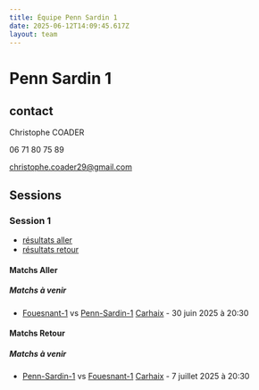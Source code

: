 ```yaml
---
title: Équipe Penn Sardin 1
date: 2025-06-12T14:09:45.617Z
layout: team
---
```


# Penn Sardin 1



## contact 

Christophe COADER

06 71 80 75 89

christophe.coader29@gmail.com

## Sessions

### Session 1
- [résultats aller ](/scores/session-1/groupe-1/aller/)
- [résultats retour](/scores/session-1/groupe-1/retour/)

#### Matchs Aller

##### Matchs à venir

- [Fouesnant-1](/teams/Fouesnant-1) vs [Penn-Sardin-1](/teams/Penn-Sardin-1) [Carhaix](/stades/Carhaix) - 30 juin 2025 à 20:30

#### Matchs Retour

##### Matchs à venir

- [Penn-Sardin-1](/teams/Penn-Sardin-1) vs [Fouesnant-1](/teams/Fouesnant-1) [Carhaix](/stades/Carhaix) - 7 juillet 2025 à 20:30

